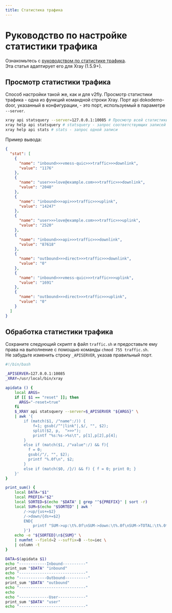 ```yaml
---
title: Статистика трафика
---
```


# Руководство по настройке статистики трафика

Ознакомьтесь с [руководством по статистике трафика](https://guide.v2fly.org/advanced/traffic.html).  
Эта статья адаптирует его для Xray (1.5.9+).

## Просмотр статистики трафика

Способ настройки такой же, как и для v2fly.
Просмотр статистики трафика - одна из функций командной строки Xray. Порт api dokodemo-door, указанный в конфигурации, - это порт, используемый в параметре `--server`.

```bash
xray api statsquery --server=127.0.0.1:10085 # Просмотр всей статистики трафика
xray help api statsquery # statsquery - запрос соответствующих записей
xray help api stats # stats - запрос одной записи
```

Пример вывода:

```json
{
  "stat": [
    {
      "name": "inbound>>>vmess-quic>>>traffic>>>downlink",
      "value": "1176"
    },
    {
      "name": "user>>>love@example.com>>>traffic>>>downlink",
      "value": "2040"
    },
    {
      "name": "inbound>>>api>>>traffic>>>uplink",
      "value": "14247"
    },
    {
      "name": "user>>>love@example.com>>>traffic>>>uplink",
      "value": "2520"
    },
    {
      "name": "inbound>>>api>>>traffic>>>downlink",
      "value": "87618"
    },
    {
      "name": "outbound>>>direct>>>traffic>>>downlink",
      "value": "0"
    },
    {
      "name": "inbound>>>vmess-quic>>>traffic>>>uplink",
      "value": "1691"
    },
    {
      "name": "outbound>>>direct>>>traffic>>>uplink",
      "value": "0"
    }
  ]
}
```

## Обработка статистики трафика

Сохраните следующий скрипт в файл `traffic.sh` и предоставьте ему права на выполнение с помощью команды `chmod 755 traffic.sh`.  
Не забудьте изменить строку `_APISERVER`, указав правильный порт.

```bash
#!/bin/bash

_APISERVER=127.0.0.1:10085
_XRAY=/usr/local/bin/xray

apidata () {
    local ARGS=
    if [[ $1 == "reset" ]]; then
      ARGS="-reset=true"
    fi
    $_XRAY api statsquery --server=$_APISERVER "${ARGS}" \
    | awk '{
        if (match($1, /"name":/)) {
            f=1; gsub(/^"|link"|,$/, "", $2);
            split($2, p,  ">>>");
            printf "%s:%s->%s\t", p[1],p[2],p[4];
        }
        else if (match($1, /"value":/) && f){
          f = 0;
          gsub(/"/, "", $2);
          printf "%.0f\n", $2;
        }
        else if (match($0, /}/) && f) { f = 0; print 0; }
    }'
}

print_sum() {
    local DATA="$1"
    local PREFIX="$2"
    local SORTED=$(echo "$DATA" | grep "^${PREFIX}" | sort -r)
    local SUM=$(echo "$SORTED" | awk '
        /->up/{us+=$2}
        /->down/{ds+=$2}
        END{
            printf "SUM->up:\t%.0f\nSUM->down:\t%.0f\nSUM->TOTAL:\t%.0f\n", us, ds, us+ds;
        }')
    echo -e "${SORTED}\n${SUM}" \
    | numfmt --field=2 --suffix=B --to=iec \
    | column -t
}

DATA=$(apidata $1)
echo "------------Inbound----------"
print_sum "$DATA" "inbound"
echo "-----------------------------"
echo "------------Outbound----------"
print_sum "$DATA" "outbound"
echo "-----------------------------"
echo
echo "-------------User------------"
print_sum "$DATA" "user"
echo "-----------------------------"
```
